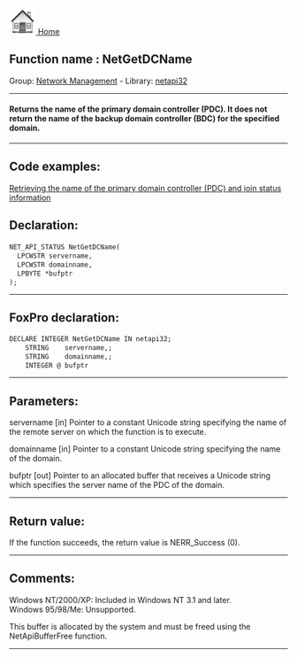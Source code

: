 [<img src="../../images/home.png"> Home ](https://github.com/VFPX/Win32API)  

## Function name : NetGetDCName
Group: [Network Management](../../functions_group.md#Network_Management)  -  Library: [netapi32](../../libraries.md#netapi32)  
***  


#### Returns the name of the primary domain controller (PDC). It does not return the name of the backup domain controller (BDC) for the specified domain.
***  


## Code examples:
[Retrieving the name of the primary domain controller (PDC) and join status information](../../samples/sample_166.md)  

## Declaration:
```foxpro  
NET_API_STATUS NetGetDCName(
  LPCWSTR servername,
  LPCWSTR domainname,
  LPBYTE *bufptr
);  
```  
***  


## FoxPro declaration:
```foxpro  
DECLARE INTEGER NetGetDCName IN netapi32;
	STRING    servername,;
	STRING    domainname,;
	INTEGER @ bufptr  
```  
***  


## Parameters:
servername 
[in] Pointer to a constant Unicode string specifying the name of the remote server on which the function is to execute. 

domainname 
[in] Pointer to a constant Unicode string specifying the name of the domain. 

bufptr 
[out] Pointer to an allocated buffer that receives a Unicode string which specifies the server name of the PDC of the domain.   
***  


## Return value:
If the function succeeds, the return value is NERR_Success (0).  
***  


## Comments:
Windows NT/2000/XP: Included in Windows NT 3.1 and later.  
Windows 95/98/Me: Unsupported.  
  
This buffer is allocated by the system and must be freed using the NetApiBufferFree function.   
  
***  

